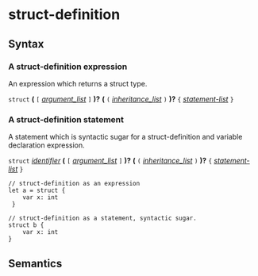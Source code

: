 # struct-definition

## Syntax

### A struct-definition expression
An expression which returns a struct type.

`struct` __(__ `[` [_argument_list_](argument_list.md) `]` __)?__ __(__ `(` [_inheritance_list_](inheritance_list.md) `)` __)?__ `{` [_statement-list_](statement_list.md) `}`

### A struct-definition statement
A statement which is syntactic sugar for a struct-definition and variable declaration expression.

`struct` [_identifier_](identifier.md)  __(__ `[` [_argument_list_](argument_list.md) `]` __)?__ __(__ `(` [_inheritance_list_](inheritance_list.md) `)` __)?__ `{` [_statement-list_](statement_list.md) `}`

```
// struct-definition as an expression
let a = struct {
    var x: int
 }

// struct-definition as a statement, syntactic sugar.
struct b {
    var x: int
}
```

## Semantics


